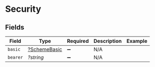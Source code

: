 # Security


## Fields

| Field                                              | Type                                               | Required                                           | Description                                        | Example                                            |
| -------------------------------------------------- | -------------------------------------------------- | -------------------------------------------------- | -------------------------------------------------- | -------------------------------------------------- |
| `basic`                                            | [?SchemeBasic](../../models/shared/SchemeBasic.md) | :heavy_minus_sign:                                 | N/A                                                |                                                    |
| `bearer`                                           | *?string*                                          | :heavy_minus_sign:                                 | N/A                                                |                                                    |